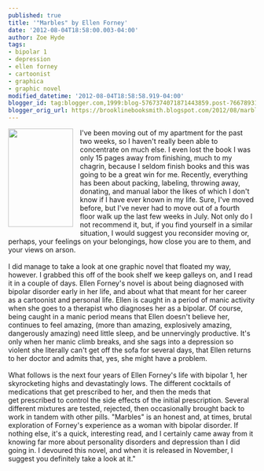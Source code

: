 ```yaml
---
published: true
title: '"Marbles" by Ellen Forney'
date: '2012-08-04T18:58:00.003-04:00'
author: Zoe Hyde
tags:
- bipolar 1
- depression
- ellen forney
- cartoonist
- graphica
- graphic novel
modified_datetime: '2012-08-04T18:58:58.919-04:00'
blogger_id: tag:blogger.com,1999:blog-5767374071871443859.post-7667893161116947166
blogger_orig_url: https://brooklinebooksmith.blogspot.com/2012/08/marbles-by-ellen-forney.html
---
```


<div class="separator" style="clear: both; text-align: center;"><a href="https://images.betterworldbooks.com/159/Marbles-Mania-Depression-Michelangelo-and-Me-Forney-Ellen-9781592407323.jpg" imageanchor="1" style="clear: left; float: left; margin-bottom: 1em; margin-right: 1em;"><img border="0" height="200" src="https://images.betterworldbooks.com/159/Marbles-Mania-Depression-Michelangelo-and-Me-Forney-Ellen-9781592407323.jpg" width="132" /></a></div>I've been moving out of my apartment for the past two weeks, so I haven't really been able to concentrate on much else. I even lost the book I was only 15 pages away from finishing, much to my chagrin, because I seldom finish books and this was going to be a great win for me. Recently, everything has been about packing, labeling, throwing away, donating, and manual labor the likes of which I don't know if I have ever known in my life. Sure, I've moved before, but I've never had to move out of a fourth floor&nbsp;walk up&nbsp;the last few weeks in July. Not only do I not recommend it, but, if you find yourself in a similar situation, I would suggest you reconsider moving or, perhaps, your feelings on your belongings, how close you are to them, and your views on arson.<br /><br />I did manage to take a look at one graphic novel that floated my way, however. I grabbed this off of the book shelf we keep galleys on, and I read it in a couple of days. Ellen Forney's novel is about being diagnosed with bipolar disorder early in her life, and about what that meant for her career as a cartoonist and personal life. Ellen is caught in a period of manic activity when she goes to a therapist who diagnoses her as a bipolar. Of course, being caught in a manic period means that Ellen doesn't believe her, continues to feel amazing, (more than amazing, explosively amazing, dangerously amazing) need little sleep, and be unnervingly productive. It's only when her manic climb breaks, and she sags into a depression so violent she literally can't get off the sofa for several days, that Ellen returns to her doctor and admits that, yes, she might have a problem.<br /><br />What follows is the next four years of Ellen Forney's life with bipolar 1, her skyrocketing highs and devastatingly lows. The different cocktails of medications that get prescribed to her, and then the meds that get&nbsp;prescribed&nbsp;to control the side effects of the initial prescription. Several different mixtures are tested, rejected, then&nbsp;occasionally&nbsp;brought back to work in tandem with other pills. "Marbles" is an honest and, at times, brutal exploration of Forney's experience as a woman with bipolar disorder. If nothing else, it's a quick, interesting read, and I certainly came away from it knowing far more about personality disorders and depression than I did going in.&nbsp;I devoured this novel, and when it is released in November, I suggest you definitely take a look at it."<br /><div class="separator" style="clear: both; text-align: center;"><br /></div>